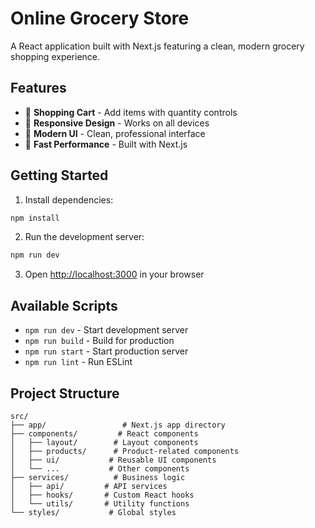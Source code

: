 # Online Grocery Store

A React application built with Next.js featuring a clean, modern grocery shopping experience.

## Features

- 🛒 **Shopping Cart** - Add items with quantity controls
- 📱 **Responsive Design** - Works on all devices
- 🎨 **Modern UI** - Clean, professional interface
- 🚀 **Fast Performance** - Built with Next.js

## Getting Started

1. Install dependencies:

```bash
npm install
```

2. Run the development server:

```bash
npm run dev
```

3. Open [http://localhost:3000](http://localhost:3000) in your browser

## Available Scripts

- `npm run dev` - Start development server
- `npm run build` - Build for production
- `npm run start` - Start production server
- `npm run lint` - Run ESLint

## Project Structure

```
src/
├── app/                 # Next.js app directory
├── components/         # React components
│   ├── layout/        # Layout components
│   ├── products/      # Product-related components
│   ├── ui/           # Reusable UI components
│   └── ...           # Other components
├── services/          # Business logic
│   ├── api/         # API services
│   ├── hooks/       # Custom React hooks
│   └── utils/       # Utility functions
└── styles/           # Global styles
```
